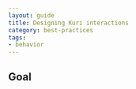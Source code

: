 ```yaml
---
layout: guide
title: Designing Kuri interactions
category: best-practices
tags: 
- behavior
---
```


## Goal